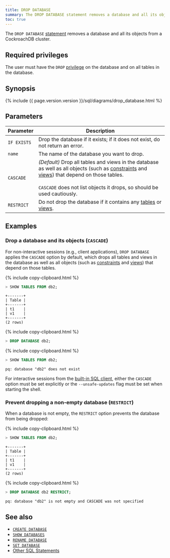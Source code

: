 ```yaml
---
title: DROP DATABASE
summary: The DROP DATABASE statement removes a database and all its objects from a CockroachDB cluster.
toc: true
---
```


The `DROP DATABASE` [statement](sql-statements.html) removes a database and all its objects from a CockroachDB cluster.


## Required privileges

The user must have the `DROP` [privilege](privileges.html) on the database and on all tables in the database.

## Synopsis

<section>{% include {{ page.version.version }}/sql/diagrams/drop_database.html %} </section>

## Parameters

Parameter | Description
----------|------------
`IF EXISTS`   | Drop the database if it exists; if it does not exist, do not return an error.
`name`  | The name of the database you want to drop.
`CASCADE` | _(Default)_ Drop all tables and views in the database as well as all objects (such as [constraints](constraints.html) and [views](views.html)) that depend on those tables.<br><br>`CASCADE` does not list objects it drops, so should be used cautiously.
`RESTRICT` | Do not drop the database if it contains any [tables](create-table.html) or [views](create-view.html).

## Examples

### Drop a database and its objects (`CASCADE`)

For non-interactive sessions (e.g., client applications), `DROP DATABASE` applies the `CASCADE` option by default, which drops all tables and views in the database as well as all objects (such as [constraints](constraints.html) and [views](views.html)) that depend on those tables.

{% include copy-clipboard.html %}
~~~ sql
> SHOW TABLES FROM db2;
~~~

~~~
+-------+
| Table |
+-------+
| t1    |
| v1    |
+-------+
(2 rows)
~~~

{% include copy-clipboard.html %}
~~~ sql
> DROP DATABASE db2;
~~~

{% include copy-clipboard.html %}
~~~ sql
> SHOW TABLES FROM db2;
~~~

~~~
pq: database "db2" does not exist
~~~

For interactive sessions from the [built-in SQL client](use-the-built-in-sql-client.html), either the `CASCADE` option must be set explicitly or the `--unsafe-updates` flag must be set when starting the shell.

### Prevent dropping a non-empty database (`RESTRICT`)

When a database is not empty, the `RESTRICT` option prevents the database from being dropped:

{% include copy-clipboard.html %}
~~~ sql
> SHOW TABLES FROM db2;
~~~

~~~
+-------+
| Table |
+-------+
| t1    |
| v1    |
+-------+
(2 rows)
~~~

{% include copy-clipboard.html %}
~~~ sql
> DROP DATABASE db2 RESTRICT;
~~~

~~~
pq: database "db2" is not empty and CASCADE was not specified
~~~

## See also

- [`CREATE DATABASE`](create-database.html)
- [`SHOW DATABASES`](show-databases.html)
- [`RENAME DATABASE`](rename-database.html)
- [`SET DATABASE`](set-vars.html)
- [Other SQL Statements](sql-statements.html)

